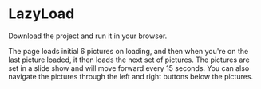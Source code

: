 # LazyLoad

Download the project and run it in your browser.

The page loads initial 6 pictures on loading, and then when you're on the last picture loaded, it then loads the next set of pictures.
The pictures are set in a slide show and will move forward every 15 seconds. You can also navigate the pictures through the left and right buttons below the pictures.
